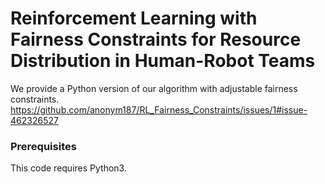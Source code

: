# Reinforcement Learning with Fairness Constraints for Resource Distribution in Human-Robot Teams

We provide a Python version of our algorithm with adjustable fairness constraints.
https://github.com/anonym187/RL_Fairness_Constraints/issues/1#issue-462326527

### Prerequisites

This code requires Python3.

